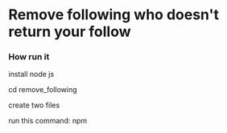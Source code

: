 <h1>Remove following who doesn't return your follow</h1>
<h3>How run it</h3>
<p>install node js</p>
<p>cd remove_following</p>
<p>create two files</p>
<p>run this command: npm </p>